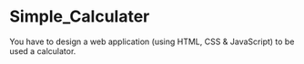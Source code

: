 # Simple_Calculater
You have to design a web application (using HTML, CSS &amp; JavaScript) to be used a calculator. 
